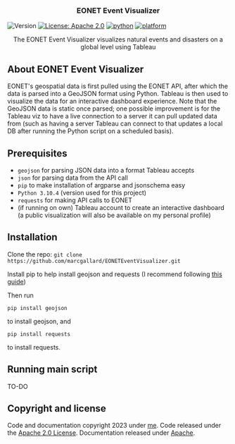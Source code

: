 <h3 align="center">EONET Event Visualizer</h3>

![Version](https://img.shields.io/badge/version-0.1-blue.svg?cacheSeconds=2592000)
[![License: Apache 2.0](https://img.shields.io/badge/license-Apache--2.0-blue)](https://www.apache.org/licenses/LICENSE-2.0)
[![python](https://img.shields.io/badge/python-3.10.4-blue.svg?logo=python&labelColor=yellow)](https://www.python.org/downloads/)
[![platform](https://img.shields.io/badge/platform-osx%2Flinux%2Fwindows-green.svg)](https://github.com/marcgallard/EONETEventVisualizer)

<p align="center">
The EONET Event Visualizer visualizes natural events and disasters on a global level using Tableau
</p>

## About EONET Event Visualizer

EONET's geospatial data is first pulled using the EONET API, after which the data is parsed into a GeoJSON format using Python. Tableau is then used to visualize the data for an interactive dashboard experience. Note that the GeoJSON data is static once parsed; one possible improvement is for the Tableau viz to have a live connection to a server it can pull updated data from (such as having a server Tableau can connect to that updates a local DB after running the Python script on a scheduled basis).

## Prerequisites

- `geojson` for parsing JSON data into a format Tableau accepts
- `json` for parsing data from the API call
- `pip` to make installation of argparse and jsonschema easy
- `Python 3.10.4` (version used for this project)
- `requests` for making API calls to EONET
- (if running on own) Tableau account to create an interactive dashboard (a public visualization will also be available on my personal profile)

## Installation

Clone the repo: `git clone https://github.com/marcgallard/EONETEventVisualizer.git`

Install pip to help install geojson and requests (I recommend following [this guide](https://packaging.python.org/en/latest/tutorials/installing-packages/#ensure-you-can-run-pip-from-the-command-line))

Then run

    pip install geojson    
    
to install geojson, and
    
    pip install requests
    
to install requests.

## Running main script

TO-DO

## Copyright and license

Code and documentation copyright 2023 under [me](https://github.com/marcgallard). Code released under the [Apache 2.0 License](https://github.com/marcgallard/EONETEventVisualizer/blob/main/LICENSE). Documentation released under [Apache](https://www.apache.org/licenses/LICENSE-2.0).
